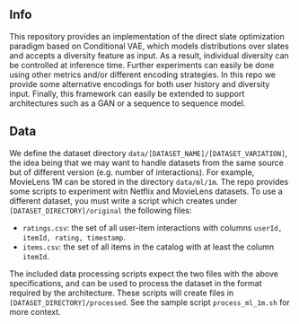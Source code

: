 ## Info 

This repository provides an implementation of the direct slate optimization paradigm based on Conditional VAE, which models distributions over slates and accepts a diversity feature as input. As a result, individual diversity can be controlled at inference time. 
Further experiments can easily be done using other metrics and/or different encoding strategies. In this repo we provide some alternative encodings for both user history and diversity input. 
Finally, this framework can easily be extended to support architectures such as a GAN or a sequence to sequence model.

## Data 

We define the dataset directory `data/[DATASET_NAME]/[DATASET_VARIATION]`, the idea being that we may want to handle datasets from the same source but of different version (e.g. number of interactions). For example, MovieLens 1M can be stored in the directory `data/ml/1m`.
The repo provides some scripts to experiment witn Netflix and MovieLens datasets. To use a different dataset, you must write a script which creates under `[DATASET_DIRECTORY]/original` the following files:
* `ratings.csv`: the set of all user-item interactions with columns `userId, itemId, rating, timestamp`.
* `items.csv`: the set of all items in the catalog with at least the column `itemId`.

The included data processing scripts expect the two files with the above specifications, and can be used to process the dataset in the format required by the architecture. These scripts will create files in `[DATASET_DIRECTORY]/processed`.
See the sample script `process_ml_1m.sh` for more context.
